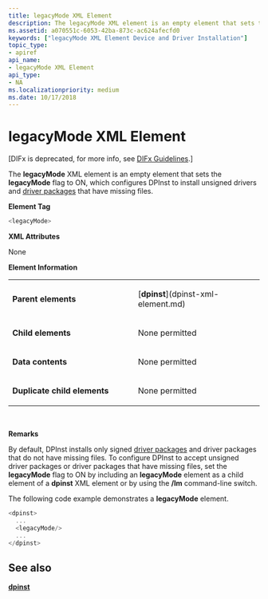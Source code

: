 ```yaml
---
title: legacyMode XML Element
description: The legacyMode XML element is an empty element that sets the legacyMode flag to ON, which configures DPInst to install unsigned drivers and driver packages that have missing files.
ms.assetid: a070551c-6053-42ba-873c-ac624afecfd0
keywords: ["legacyMode XML Element Device and Driver Installation"]
topic_type:
- apiref
api_name:
- legacyMode XML Element
api_type:
- NA
ms.localizationpriority: medium
ms.date: 10/17/2018
---
```


# legacyMode XML Element


\[DIFx is deprecated, for more info, see [DIFx Guidelines](https://msdn.microsoft.com/windows/hardware/drivers/install/difx-guidelines).\]

The **legacyMode** XML element is an empty element that sets the **legacyMode** flag to ON, which configures DPInst to install unsigned drivers and [driver packages](https://msdn.microsoft.com/library/windows/hardware/ff544840) that have missing files.

**Element Tag**

```cpp
<legacyMode>
```

**XML Attributes**

None

**Element Information**

<table>
<colgroup>
<col width="50%" />
<col width="50%" />
</colgroup>
<tbody>
<tr class="odd">
<td align="left"><p><strong>Parent elements</strong></p></td>
<td align="left"><p>[<strong>dpinst</strong>](dpinst-xml-element.md)</p></td>
</tr>
<tr class="even">
<td align="left"><p><strong>Child elements</strong></p></td>
<td align="left"><p>None permitted</p></td>
</tr>
<tr class="odd">
<td align="left"><p><strong>Data contents</strong></p></td>
<td align="left"><p>None permitted</p></td>
</tr>
<tr class="even">
<td align="left"><p><strong>Duplicate child elements</strong></p></td>
<td align="left"><p>None permitted</p></td>
</tr>
</tbody>
</table>

 

**Remarks**

By default, DPInst installs only signed [driver packages](https://msdn.microsoft.com/library/windows/hardware/ff544840) and driver packages that do not have missing files. To configure DPInst to accept unsigned driver packages or driver packages that have missing files, set the **legacyMode** flag to ON by including an **legacyMode** element as a child element of a **dpinst** XML element or by using the **/lm** command-line switch.

The following code example demonstrates a **legacyMode** element.

```cpp
<dpinst>
  ...
  <legacyMode/>
  ...
</dpinst>
```

## See also


[**dpinst**](dpinst-xml-element.md)

 

 







